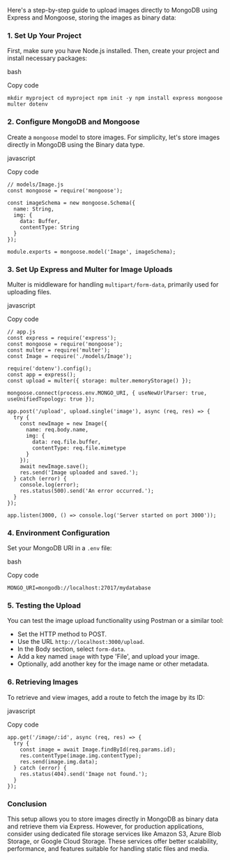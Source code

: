 Here's a step-by-step guide to upload images directly to MongoDB using Express and Mongoose, storing the images as binary data:

### 1. **Set Up Your Project**

First, make sure you have Node.js installed. Then, create your project and install necessary packages:

bash

Copy code

`mkdir myproject cd myproject npm init -y npm install express mongoose multer dotenv`

### 2. **Configure MongoDB and Mongoose**

Create a `mongoose` model to store images. For simplicity, let's store images directly in MongoDB using the Binary data type.

javascript

Copy code

```
// models/Image.js
const mongoose = require('mongoose');

const imageSchema = new mongoose.Schema({
  name: String,
  img: {
    data: Buffer,
    contentType: String
  }
});

module.exports = mongoose.model('Image', imageSchema);

```

### 3. **Set Up Express and Multer for Image Uploads**

Multer is middleware for handling `multipart/form-data`, primarily used for uploading files.

javascript

Copy code

```
// app.js
const express = require('express');
const mongoose = require('mongoose');
const multer = require('multer');
const Image = require('./models/Image');

require('dotenv').config();
const app = express();
const upload = multer({ storage: multer.memoryStorage() });

mongoose.connect(process.env.MONGO_URI, { useNewUrlParser: true, useUnifiedTopology: true });

app.post('/upload', upload.single('image'), async (req, res) => {
  try {
    const newImage = new Image({
      name: req.body.name,
      img: {
        data: req.file.buffer,
        contentType: req.file.mimetype
      }
    });
    await newImage.save();
    res.send('Image uploaded and saved.');
  } catch (error) {
    console.log(error);
    res.status(500).send('An error occurred.');
  }
});

app.listen(3000, () => console.log('Server started on port 3000'));

```

### 4. **Environment Configuration**

Set your MongoDB URI in a `.env` file:

bash

Copy code

`MONGO_URI=mongodb://localhost:27017/mydatabase`

### 5. **Testing the Upload**

You can test the image upload functionality using Postman or a similar tool:

- Set the HTTP method to POST.
- Use the URL `http://localhost:3000/upload`.
- In the Body section, select `form-data`.
- Add a key named `image` with type 'File', and upload your image.
- Optionally, add another key for the image name or other metadata.

### 6. **Retrieving Images**

To retrieve and view images, add a route to fetch the image by its ID:

javascript

Copy code

```
app.get('/image/:id', async (req, res) => {
  try {
    const image = await Image.findById(req.params.id);
    res.contentType(image.img.contentType);
    res.send(image.img.data);
  } catch (error) {
    res.status(404).send('Image not found.');
  }
});

```

### Conclusion

This setup allows you to store images directly in MongoDB as binary data and retrieve them via Express. However, for production applications, consider using dedicated file storage services like Amazon S3, Azure Blob Storage, or Google Cloud Storage. These services offer better scalability, performance, and features suitable for handling static files and media.



